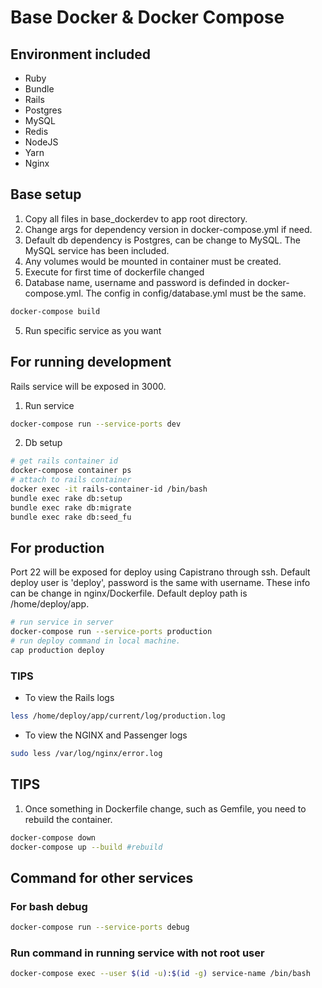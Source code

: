 # Base Docker & Docker Compose

## Environment included
- Ruby
- Bundle
- Rails
- Postgres
- MySQL
- Redis
- NodeJS
- Yarn
- Nginx

## Base setup
1. Copy all files in base_dockerdev to app root directory.
2. Change args for dependency version in docker-compose.yml if need.
3. Default db dependency is Postgres, can be change to MySQL. The MySQL service has been included. 
4. Any volumes would be mounted in container must be created.
5. Execute for first time of dockerfile changed
6. Database name, username and password is definded in docker-compose.yml. The config in config/database.yml must be the same.

```bash
docker-compose build
```

5. Run specific service as you want

## For running development
Rails service will be exposed in 3000.
1. Run service

```bash
docker-compose run --service-ports dev
```

2. Db setup

```bash
# get rails container id
docker-compose container ps
# attach to rails container
docker exec -it rails-container-id /bin/bash
bundle exec rake db:setup
bundle exec rake db:migrate
bundle exec rake db:seed_fu
```

## For production
Port 22 will be exposed for deploy using Capistrano through ssh. Default deploy user is 'deploy', password is the same with username. These info can be change in nginx/Dockerfile. Default deploy path is /home/deploy/app.
```bash
# run service in server
docker-compose run --service-ports production
# run deploy command in local machine.
cap production deploy
```

### TIPS
- To view the Rails logs

```bash
less /home/deploy/app/current/log/production.log
```

- To view the NGINX and Passenger logs

```bash
sudo less /var/log/nginx/error.log
```

## TIPS
1. Once something in Dockerfile change, such as Gemfile, you need to rebuild the container.

```bash
docker-compose down
docker-compose up --build #rebuild
```

## Command for other services
### For bash debug

```bash
docker-compose run --service-ports debug
```

### Run command in running service with not root user 
```bash
docker-compose exec --user $(id -u):$(id -g) service-name /bin/bash
```